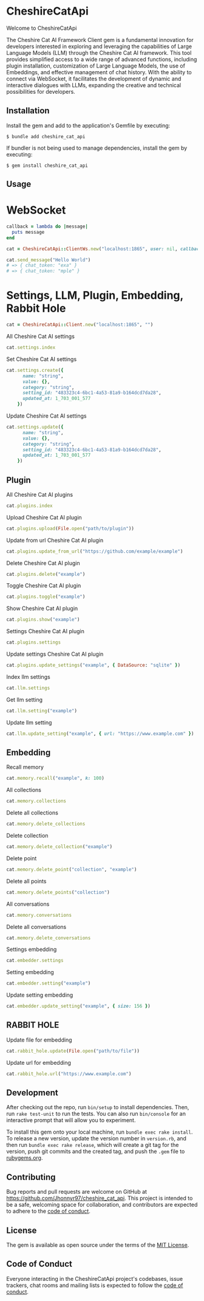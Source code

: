 # CheshireCatApi

Welcome to CheshireCatApi

The Cheshire Cat AI Framework Client gem is a fundamental innovation for developers interested in exploring and leveraging the capabilities of Large Language Models (LLM) through the Cheshire Cat AI framework. This tool provides simplified access to a wide range of advanced functions, including plugin installation, customization of Large Language Models, the use of Embeddings, and effective management of chat history. With the ability to connect via WebSocket, it facilitates the development of dynamic and interactive dialogues with LLMs, expanding the creative and technical possibilities for developers.

## Installation

Install the gem and add to the application's Gemfile by executing:

    $ bundle add cheshire_cat_api

If bundler is not being used to manage dependencies, install the gem by executing:

    $ gem install cheshire_cat_api

## Usage

# WebSocket

```ruby
callback = lambda do |message|
  puts message
end

cat = CheshireCatApi::ClientWs.new("localhost:1865", user: nil, callback: callback )

cat.send_message("Hello World")
# => { chat_token: "exa" }
# => { chat_token: "mple" }
```


# Settings, LLM, Plugin, Embedding, Rabbit Hole

```ruby
cat = CheshireCatApi::Client.new("localhost:1865", "")
```

All Cheshire Cat AI settings
```ruby
cat.settings.index
```
Set Cheshire Cat AI settings
```ruby
cat.settings.create({
      name: "string",
      value: {},
      category: "string",
      setting_id: "483323c4-6bc1-4a53-81a9-b164dcd7da28",
      updated_at: 1_703_001_577
    })
```
Update Cheshire Cat AI settings
```ruby
cat.settings.update({
      name: "string",
      value: {},
      category: "string",
      setting_id: "483323c4-6bc1-4a53-81a9-b164dcd7da28",
      updated_at: 1_703_001_577
    })
```

## Plugin

All Cheshire Cat AI plugins
```ruby
cat.plugins.index
```

Upload Cheshire Cat AI plugin
```ruby
cat.plugins.upload(File.open("path/to/plugin"))
```

Update from url Cheshire Cat AI plugin
```ruby
cat.plugins.update_from_url("https://github.com/example/example")
```

Delete Cheshire Cat AI plugin
```ruby
cat.plugins.delete("example")
```
Toggle Cheshire Cat AI plugin
```ruby
cat.plugins.toggle("example")
```

Show Cheshire Cat AI plugin
```ruby
cat.plugins.show("example")
```

Settings Cheshire Cat AI plugin
```ruby
cat.plugins.settings
```

Update settings Cheshire Cat AI plugin
```ruby
cat.plugins.update_settings("example", { DataSource: "sqlite" })
```

Index llm settings
```ruby
cat.llm.settings
```

Get llm setting
```ruby
cat.llm.setting("example")
```

Update llm setting
```ruby
cat.llm.update_setting("example", { url: "https://www.example.com" })
```

## Embedding

Recall memory
```ruby
cat.memory.recall("example", k: 100)
```

All collections
```ruby
cat.memory.collections
```

Delete all collections
```ruby
cat.memory.delete_collections
```

Delete collection
```ruby
cat.memory.delete_collection("example")
```

Delete point
```ruby
cat.memory.delete_point("collection", "example")
```

Delete all points
```ruby
cat.memory.delete_points("collection")
```

All conversations
```ruby
cat.memory.conversations
```

Delete all conversations
```ruby
cat.memory.delete_conversations
```

Settings embedding
```ruby
cat.embedder.settings
```

Setting embedding
```ruby
cat.embedder.setting("example")
```

Update setting embedding
```ruby
cat.embedder.update_setting("example", { size: 156 })
```
## RABBIT HOLE

Update file for embedding
```ruby
cat.rabbit_hole.update(File.open("path/to/file"))
```

Update url for embedding
```ruby
cat.rabbit_hole.url("https://www.example.com")
```


## Development

After checking out the repo, run `bin/setup` to install dependencies. Then, run `rake test-unit` to run the tests. You can also run `bin/console` for an interactive prompt that will allow you to experiment.

To install this gem onto your local machine, run `bundle exec rake install`. To release a new version, update the version number in `version.rb`, and then run `bundle exec rake release`, which will create a git tag for the version, push git commits and the created tag, and push the `.gem` file to [rubygems.org](https://rubygems.org).

## Contributing

Bug reports and pull requests are welcome on GitHub at https://github.com/Jhonnyr97/cheshire_cat_api. This project is intended to be a safe, welcoming space for collaboration, and contributors are expected to adhere to the [code of conduct](https://github.com/Jhonnyr97/cheshire_cat_api/blob/master/CODE_OF_CONDUCT.md).

## License

The gem is available as open source under the terms of the [MIT License](https://opensource.org/licenses/MIT).

## Code of Conduct

Everyone interacting in the CheshireCatApi project's codebases, issue trackers, chat rooms and mailing lists is expected to follow the [code of conduct](https://github.com/Jhonnyr97/cheshire_cat_api/blob/master/CODE_OF_CONDUCT.md).
